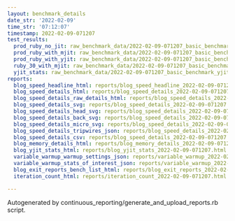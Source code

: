 ```yaml
---
layout: benchmark_details
date_str: '2022-02-09'
time_str: '07:12:07'
timestamp: 2022-02-09-071207
test_results:
  prod_ruby_no_jit: raw_benchmark_data/2022-02-09-071207_basic_benchmark_prod_ruby_no_jit.json
  prod_ruby_with_mjit: raw_benchmark_data/2022-02-09-071207_basic_benchmark_prod_ruby_with_mjit.json
  prod_ruby_with_yjit: raw_benchmark_data/2022-02-09-071207_basic_benchmark_prod_ruby_with_yjit.json
  ruby_30_with_mjit: raw_benchmark_data/2022-02-09-071207_basic_benchmark_ruby_30_with_mjit.json
  yjit_stats: raw_benchmark_data/2022-02-09-071207_basic_benchmark_yjit_stats.json
reports:
  blog_speed_headline_html: reports/blog_speed_headline_2022-02-09-071207.html
  blog_speed_details_html: reports/blog_speed_details_2022-02-09-071207.html
  blog_speed_details_raw_details_html: reports/blog_speed_details_2022-02-09-071207.raw_details.html
  blog_speed_details_svg: reports/blog_speed_details_2022-02-09-071207.svg
  blog_speed_details_head_svg: reports/blog_speed_details_2022-02-09-071207.head.svg
  blog_speed_details_back_svg: reports/blog_speed_details_2022-02-09-071207.back.svg
  blog_speed_details_micro_svg: reports/blog_speed_details_2022-02-09-071207.micro.svg
  blog_speed_details_tripwires_json: reports/blog_speed_details_2022-02-09-071207.tripwires.json
  blog_speed_details_csv: reports/blog_speed_details_2022-02-09-071207.csv
  blog_memory_details_html: reports/blog_memory_details_2022-02-09-071207.html
  blog_yjit_stats_html: reports/blog_yjit_stats_2022-02-09-071207.html
  variable_warmup_warmup_settings_json: reports/variable_warmup_2022-02-09-071207.warmup_settings.json
  variable_warmup_stats_of_interest_json: reports/variable_warmup_2022-02-09-071207.stats_of_interest.json
  blog_exit_reports_bench_list_html: reports/blog_exit_reports_2022-02-09-071207.bench_list.html
  iteration_count_html: reports/iteration_count_2022-02-09-071207.html

---
```

Autogenerated by continuous_reporting/generate_and_upload_reports.rb script.
